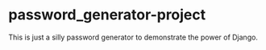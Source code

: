 # password_generator-project

This is just a silly password generator to demonstrate the power of Django.